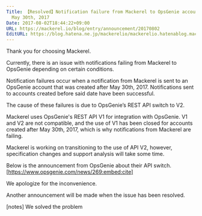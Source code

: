 ```yaml
---
Title: 【Resolved】Notification failure from Mackerel to OpsGenie accounts created after
  May 30th, 2017
Date: 2017-08-02T18:44:22+09:00
URL: https://mackerel.io/blog/entry/announcement/20170802
EditURL: https://blog.hatena.ne.jp/mackerelio/mackerelio.hatenablog.mackerel.io/atom/entry/8599973812284975123
---
```


Thank you for choosing Mackerel.

Currently, there is an issue with notifications failing from Mackerel to OpsGenie depending on certain conditions. 

Notification failures occur when a notification from Mackerel is sent to an OpsGenie account that was created after May 30th, 2017. Notifications sent to accounts created before said date have been successful. 

The cause of these failures is due to OpsGenie’s REST API switch to V2.

Mackerel uses OpsGenie's REST API V1 for integration with OpsGenie. V1 and V2 are not compatible, and the use of V1 has been closed for accounts created after May 30th, 2017, which is why notifications from Mackerel are failing.

Mackerel is working on transitioning to the use of API V2, however, specification changes and support analysis will take some time. 
   
Below is the announcement from OpsGenie about their API switch.
[https://www.opsgenie.com/news/269:embed:cite]

We apologize for the inconvenience. 

Another announcement will be made when the issue has been resolved.

[notes] We solved the problem 
